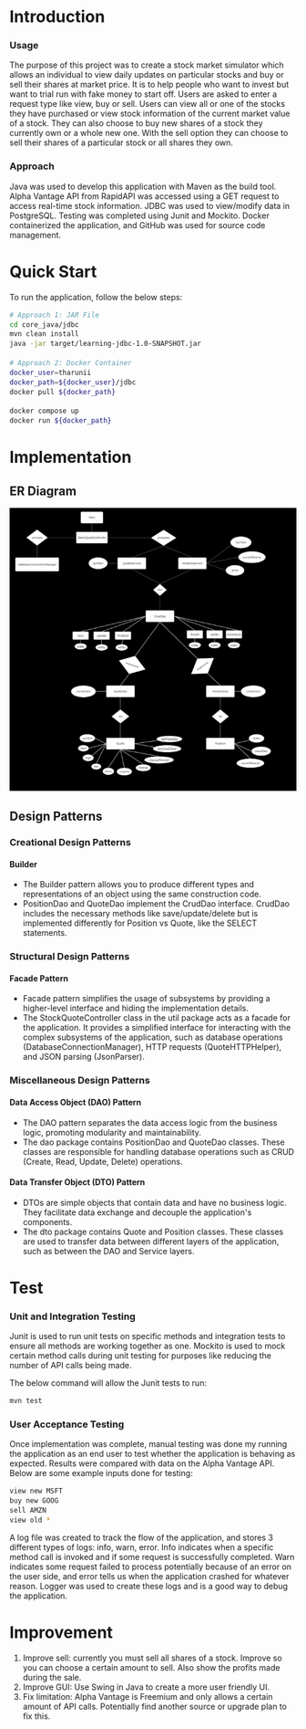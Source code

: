 # Introduction
### Usage
The purpose of this project was to create a stock market simulator which allows an individual to view daily updates on particular stocks and buy or sell their shares at market price. It is to help people who want to invest but want to trial run with fake money to start off. Users are asked to enter a request type like view, buy or sell. Users can view all or one of the stocks they have purchased or view stock information of the current market value of a stock. They can also choose to buy new shares of a stock they currently own or a whole new one. With the sell option they can choose to sell their shares of a particular stock or all shares they own. 

### Approach
Java was used to develop this application with Maven as the build tool. Alpha Vantage API from RapidAPI was accessed using a GET request to access real-time stock information. JDBC was used to view/modify data in PostgreSQL. Testing was completed using Junit and Mockito. Docker containerized the application, and GitHub was used for source code management.

# Quick Start
To run the application, follow the below steps:
```bash
# Approach 1: JAR File
cd core_java/jdbc
mvn clean install
java -jar target/learning-jdbc-1.0-SNAPSHOT.jar

# Approach 2: Docker Container
docker_user=tharunii
docker_path=${docker_user}/jdbc
docker pull ${docker_path}

docker compose up
docker run ${docker_path}
```

# Implementation
## ER Diagram
![ER Diagram](assets/StockQuoteApp_ERD.png)

## Design Patterns
### Creational Design Patterns
#### Builder
- The Builder pattern allows you to produce different types and representations of an object using the same construction code.
- PositionDao and QuoteDao implement the CrudDao interface. CrudDao includes the necessary methods like save/update/delete but is implemented differently for Position vs Quote, like the SELECT statements. 

### Structural Design Patterns
#### Facade Pattern
- Facade pattern simplifies the usage of subsystems by providing a higher-level interface and hiding the implementation details.
- The StockQuoteController class in the util package acts as a facade for the application. It provides a simplified interface for interacting with the complex subsystems of the application, such as database operations (DatabaseConnectionManager), HTTP requests (QuoteHTTPHelper), and JSON parsing (JsonParser).

### Miscellaneous Design Patterns
#### Data Access Object (DAO) Pattern
- The DAO pattern separates the data access logic from the business logic, promoting modularity and maintainability.
- The dao package contains PositionDao and QuoteDao classes. These classes are responsible for handling database operations such as CRUD (Create, Read, Update, Delete) operations.

#### Data Transfer Object (DTO) Pattern
- DTOs are simple objects that contain data and have no business logic. They facilitate data exchange and decouple the application's components.
- The dto package contains Quote and Position classes. These classes are used to transfer data between different layers of the application, such as between the DAO and Service layers.


# Test
### Unit and Integration Testing
Junit is used to run unit tests on specific methods and integration tests to ensure all methods are working together as one. Mockito is used to mock certain method calls during unit testing for purposes like reducing the number of API calls being made.

The below command will allow the Junit tests to run:
```bash
mvn test
```

### User Acceptance Testing
Once implementation was complete, manual testing was done my running the application as an end user to test whether the application is behaving as expected. Results were compared with data on the Alpha Vantage API. 
Below are some example inputs done for testing:
```bash
view new MSFT
buy new GOOG
sell AMZN
view old *
```
A log file was created to track the flow of the application, and stores 3 different types of logs: info, warn, error. Info indicates when a specific method call is invoked and if some request is successfully completed. Warn indicates some request failed to process potentially because of an error on the user side, and error tells us when the application crashed for whatever reason. Logger was used to create these logs and is a good way to debug the application.

# Improvement 
1. Improve sell: currently you must sell all shares of a stock. Improve so you can choose a certain amount to sell. Also show the profits made during the sale.
2. Improve GUI: Use Swing in Java to create a more user friendly UI.
3. Fix limitation: Alpha Vantage is Freemium and only allows a certain amount of API calls. Potentially find another source or upgrade plan to fix this.

